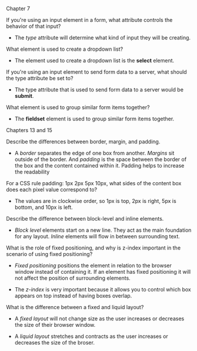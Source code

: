 Chapter 7


If you're using an input element in a form, what attribute controls the behavior of that input?

  * The *type* attribute will determine what kind of input they will be creating.

What element is used to create a dropdown list?

  * The element used to create a dropdown list is the **select** element.

If you're using an input element to send form data to a server, what should the type attribute be set to?

  * The type attribute that is used to send form data to a server would be **submit**.

What element is used to group similar form items together?

  * The **fieldset** element is used to group similar form items together.


Chapters 13 and 15

Describe the differences between border, margin, and padding.

  * A *border* separates the edge of one box from another. *Margins* sit outside of the border. And *padding* is the space between the border of the box and the content contained within it. Padding helps to increase the readability

For a CSS rule padding: 1px 2px 5px 10px, what sides of the content box does each pixel value correspond to?

  * The values are in clockwise order, so 1px is top, 2px is right, 5px is bottom, and 10px is left.

Describe the difference between block-level and inline elements.

  * *Block level* elements start on a new line. They act as the main foundation for any layout. *Inline* elements will flow in between surrounding text.  

What is the role of fixed positioning, and why is z-index important in the scenario of using fixed positioning?

  * *Fixed positioning* positions the element in relation to the browser window instead of containing it. If an element has fixed positioning it will not affect the position of surrounding elements.

  * The *z-index* is very important because it allows you to control which box appears on top instead of having boxes overlap.

What is the difference between a fixed and liquid layout?

  * A *fixed layout* will not change size as the user increases or decreases the size of their browser window.

  * A *liquid layout* stretches and contracts as the user increases or decreases the size of the broser.
